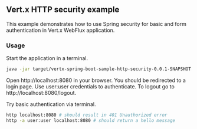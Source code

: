 ## Vert.x HTTP security example

This example demonstrates how to use Spring security for basic and form authentication in Vert.x WebFlux application.

### Usage

Start the application in a terminal.
```bash
java -jar target/vertx-spring-boot-sample-http-security-0.0.1-SNAPSHOT.jar
```

Open http://localhost:8080 in your browser. You should be redirected to a login page. Use user:user credentials to authenticate.
To logout go to http://localhost:8080/logout.

Try basic authentication via terminal.
```bash
http localhost:8080 # should result in 401 Unauthorized error
http -a user:user localhost:8080 # should return a hello message
```
